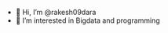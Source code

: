 - 👋 Hi, I’m @rakesh09dara
- 👀 I’m interested in Bigdata and programming

<!---
rakesh09dara/rakesh09dara is a ✨ special ✨ repository because its `README.md` (this file) appears on your GitHub profile.
You can click the Preview link to take a look at your changes.
--->
